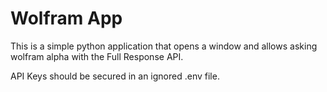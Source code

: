 # Wolfram App
This is a simple python application that opens a window and allows asking wolfram alpha with the Full Response API.

API Keys should be secured in an ignored .env file.
